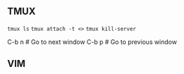 ## TMUX
`tmux ls`
`tmux attach -t <>`
`tmux kill-server`

C-b n       # Go to next window
C-b p       # Go to previous window

## VIM
